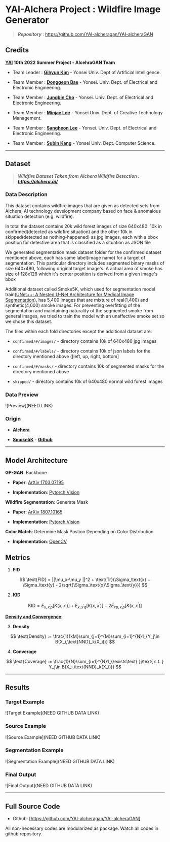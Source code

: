 # YAI-Alchera Project : Wildfire Image Generator


> ***Repository*** : https://github.com/YAI-alcheragan/YAI-alcheraGAN

## Credits

**[YAI](https://www.instagram.com/yonsei.ai) 10th 2022 Summer Project - AlcehraGAN Team**

* Team Leader : **[Gihyun Kim](https://github.com/gihyunkim)** - Yonsei Univ. Dept of Artificial Intelligence.

* Team Member : **[Donggeon Bae](https://github.com/AttiBae)** - Yonsei. Univ. Dept. of Electrical and Electronic Engineering.

* Team Member : **[Jungbin Cho](https://github.com/whwjdqls)** - Yonsei. Univ. Dept. of Electrical and Electronic Engineering.

* Team Member : **[Minjae Lee](https://github.com/98minjae)** - Yonsei Univ. Dept. of Creative Technology Management.

* Team Member : **[Sangheon Lee](https://github.com/lsh-159)** - Yonsei. Univ. Dept. of Electrical and Electronic Engineering.

* Team Member : **[Subin Kang](https://github.com/suuuuuuuubin)** - Yonsei Univ. Dept. Computer Science.

---

## Dataset

> ***Wildfire Dataset Taken from Alchera Wildfire Detection : https://alchera.ai/***

### Data Description

This dataset contains wildfire images that are given as detected sets from Alchera, AI technology development company based on face & anomalous situation detection (e.g. wildfire).

In total the dataset contains 20k wild forest images of size 640x480: 10k in confirmed(detected as wildfire situation) and the other 10k in skipped(detected as nothing-happened) as jpg images, each with a bbox position for detective area that is classified as a situation as JSON file

We generated segmentation mask dataset folder for the confirmed dataset mentioned above, each has same label(image name) for a target of segmentation. This particular directory includes segmented binary masks of size 640x480, following original target image's. A actual area of smoke has size of 128x128 which it's center position is derived from a given image's bbox

Additional dataset called Smoke5K, which used for segmentation model train([UNet++: A Nested U-Net Architecture for Medical Image Segmentation](https://arxiv.org/abs/1807.10165)), has 5,400 images that are mixture of real(1,400) and synthetic(4,000) smoke images. For preventing overfitting of the segmentation and maintaining naturality of the segmented smoke from general images, we tried to train the model with an unaffective smoke set so we chose this dataset.

The files within each fold directories except the additional dataset are:

* `confirmed/#/images/` - directory contains 10k of 640x480 jpg images

* `confirmed/#/labels/` - directory contains 10k of json labels for the directory mentioned above ([left, up, right, bottom]

* `confirmed/#/masks/` - directory contains 10k of segmented masks for the directory mentioned above

* `skipped/` - directory contains 10k of 640x480 normal wild forest images

### Data Preview

![Preview](NEED LINK)

### Origin

* [**Alchera**](https://alchera.ai/)

* [**Smoke5K**](https://ojs.aaai.org/index.php/AAAI/article/view/20207) - [**Github**](https://github.com/redlessme/Transmission-BVM)

---

## Model Architecture

**GP-GAN**: Backbone

* **Paper**: [ArXiv 1703.07195](https://arxiv.org/abs/1703.07195)

* **Implementation**: [Pytorch Vision](https://github.com/wuhuikai/GP-GAN)

**Wildfire Segmentation**: Generate Mask

* **Paper**: [ArXiv 1807.10165](https://arxiv.org/abs/1807.10165)

* **Implementation**: [Pytorch Vision](https://github.com/4uiiurz1/pytorch-nested-unet)

**Color Match**: Determine Mask Postion Depending on Color Distribution

* **Implementation**: [OpenCV](https://github.com/kb22/Color-Identification-using-Machine-Learning)

## Metrics

  1. **FID**

  $$
  \text{FID} = ||\mu_x-\mu_y ||^2 + \text{Tr}(\Sigma_\text{x} + \Sigma_\text{y} - 2\sqrt{\Sigma_\text{x}\Sigma_\text{y}})
  $$

  2. **KID**
  
  $$
  \text{KID} = E_{x, x^{\prime}p}[K(x,x^{\prime})]+E_{x,x^{\prime}q}[K(x,x^{\prime})]-2E_{xp,x^{\prime}p}[K(x,x^{\prime})]
  $$
  
  
  [**Density and Convergence**](https://github.com/clovaai/generative-evaluation-prdc):
  
  3. **Density**
  
  $$
  \text{Density} := \frac{1}{kM}\sum_{j=1}^{M}\sum_{i=1}^{N}1_{Y_j\in B(X_i,\text{NND}_k(X_i))}
  $$
  
  4. **Converage**
  
  $$
  \text{Coverage} := \frac{1}{N}\sum_{i=1}^{N}1_{\exists\text{ }j\text{ s.t. } Y_j\in B(X_i,\text{NND}_k(X_i))}
  $$

---

## Results

### Target Example

![Target Example](NEED GITHUB DATA LINK)

### Source Example

![Source Example](NEED GITHUB DATA LINK)

### Segmentation Example

![Segmentation Example](NEED GITHUB DATA LINK)

### Final Output

![Final Output](NEED GITHUB DATA LINK)

---

## Full Source Code

* Github: [https://github.com/YAI-alcheragan/YAI-alcheraGAN]

All non-necessary codes are modularized as package. Watch all codes in github repository.
